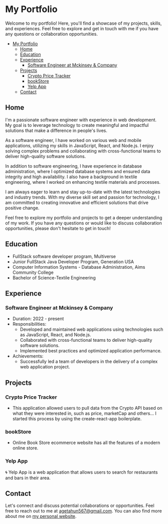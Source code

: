 # My Portfolio

Welcome to my portfolio! Here, you'll find a showcase of my projects, skills, and experiences. Feel free to explore and get in touch with me if you have any questions or collaboration opportunities.

- [My Portfolio](#my-portfolio)
  - [Home](#home)
  - [Education](#education)
  - [Experience](#experience)
    - [Software Engineer at Mckinsey \& Company](#software-engineer-at-mckinsey--company)
  - [Projects](#projects)
    - [Crypto Price Tracker](#crypto-price-tracker)
    - [bookStore](#bookstore)
    - [Yelp App](#yelp-app)
  - [Contact](#contact)

## Home

I'm a passionate software engineer with experience in web development. My goal is to leverage technology to create meaningful and impactful solutions that make a difference in people's lives.

As a software engineer, I have worked on various web and mobile applications, utilizing my skills in JavaScript, React, and Node.js. I enjoy solving complex problems and collaborating with cross-functional teams to deliver high-quality software solutions.

In addition to software engineering, I have experience in database administration, where I optimized database systems and ensured data integrity and high availability. I also have a background in textile engineering, where I worked on enhancing textile materials and processes.

I am always eager to learn and stay up-to-date with the latest technologies and industry trends. With my diverse skill set and passion for technology, I am committed to creating innovative and efficient solutions that drive positive change.

Feel free to explore my portfolio and projects to get a deeper understanding of my work. If you have any questions or would like to discuss collaboration opportunities, please don't hesitate to get in touch!

## Education

- FullStack software developer program, Multiverse
- Junior FullStack Java Developer Program, Generation USA
- Computer Information Systems - Database Administration, Aims Community College
- Bachelor of Science-Textile Engineering

## Experience

### Software Engineer at Mckinsey & Company

- Duration: 2022 - present
- Responsibilities:
  - Developed and maintained web applications using technologies such as JavaScript, React, and Node.js.
  - Collaborated with cross-functional teams to deliver high-quality software solutions.
  - Implemented best practices and optimized application performance.
- Achievements:
  - Successfully led a team of developers in the delivery of a complex web application project.

## Projects

### Crypto Price Tracker

- This application allowed users to pull data from the Crypto API based on what they were interested in, such as price, marketCap and others... I started this process by using the create-react-app boilerplate.

### bookStore

- Online Book Store ecommerce website has all the features of a modern online store.

### Yelp App

🌀 Yelp App is a web application that allows users to search for restaurants and bars in their area.

## Contact

Let's connect and discuss potential collaborations or opportunities. Feel free to reach out to me at [agetahun567@gmail.com](mailto:email@example.com). You can also find more about me on [my personal website](https://areta1921.github.io/abrahamPortfolio/).
